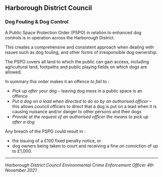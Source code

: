 ## Harborough District Council

### Dog Fouling & Dog Control

A Public Space Protection Order (PSPO) in relation to enhanced dog controls is in operation across the Harborough District.

This creates a comprehensive and consistent approach when dealing with issues such as dog fouling, and other forms of irresponsible dog ownership.

The PSPO covers all land to which the public can gain access, including agricultural land, footpaths and public playing fields on which dogs are allowed.

In summary this order makes it an offence _to fail to_ :

- _Pick up after your dog_ – leaving dog mess in a public space is an offence
- _Put a dog on a lead when directed to do so by an authorised officer_ – this allows council officers to direct that a dog is put on a lead when it is causing nuisance and/or danger to other persons and their dogs
- _Provide at the request of an authorised officer the means to pick up after a dog_

Any breach of the PSPO could result in :

- the issuing of a £100 fixed penalty notice, or
- dog owners being taken to court and receiving a fine on conviction of up to £1,000.

---

_Harborough District Council Environmental Crime Enforcement Officer_
_4th November 2021_
